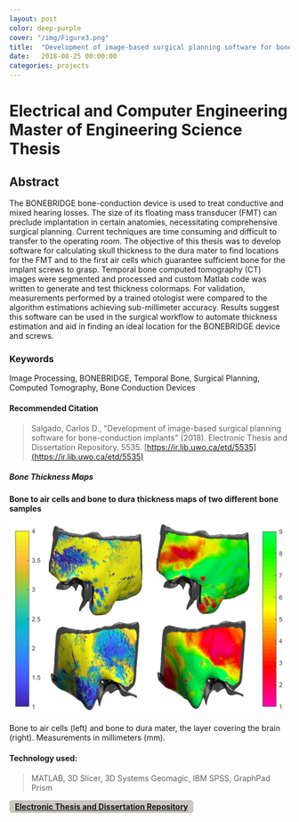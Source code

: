 ```yaml
---
layout: post
color: deep-purple
cover: "/img/Figure3.png"
title:  "Development of image-based surgical planning software for bone-conduction implants"
date:   2018-08-25 00:00:00
categories: projects
---
```

# Electrical and Computer Engineering Master of Engineering Science Thesis

## Abstract

The BONEBRIDGE bone-conduction device is used to treat conductive and mixed hearing losses. The size of its floating mass transducer (FMT) can preclude implantation in certain anatomies, necessitating comprehensive surgical planning. Current techniques are time consuming and difficult to transfer to the operating room. The objective of this thesis was to develop software for calculating skull thickness to the dura mater to find locations for the FMT and to the first air cells which guarantee sufficient bone for the implant screws to grasp. Temporal bone computed tomography (CT) images were segmented and processed and custom Matlab code was written to generate and test thickness colormaps. For validation, measurements performed by a trained otologist were compared to the algorithm estimations achieving sub-millimeter accuracy. Results suggest this software can be used in the surgical workflow to automate thickness estimation and aid in finding an ideal location for the BONEBRIDGE device and screws.

### Keywords
Image Processing, BONEBRIDGE, Temporal Bone, Surgical Planning, Computed
Tomography, Bone Conduction Devices

#### Recommended Citation
>Salgado, Carlos D., "Development of image-based surgical planning software for bone-conduction implants" (2018). Electronic Thesis
and Dissertation Repository. 5535. [https://ir.lib.uwo.ca/etd/5535](https://ir.lib.uwo.ca/etd/5535)

##### Bone Thickness Maps

**Bone to air cells and bone to dura thickness maps of two different bone samples**

![Bone Thickness Maps](/img/Figure5.png "Bone to aircells (left) and bone to dura mater (right)")

Bone to air cells (left) and bone to dura mater, the layer covering the brain (right). Measurements in millimeters (mm).

#### Technology used:
>MATLAB, 3D Slicer, 3D Systems Geomagic, IBM SPSS, GraphPad Prism

<span style="background-color: #CAC8C0; color: #fff; display: inline-block; padding: 3px 10px; font-weight: bold; border-radius: 5px;"> 
<a href="https://ir.lib.uwo.ca/cgi/viewcontent.cgi?article=7690&context=etd" target="_blank" class="mui-btn">
<i class="fa fa-file-pdf-o"></i> Electronic Thesis and Dissertation Repository </a> </span>